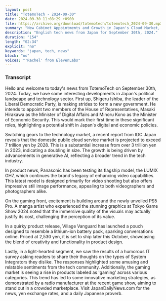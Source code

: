 ```yaml
---
layout: post
title: "TotemoTech - 2024-09-30"
date: 2024-09-30 11:08:29 +0900
file: https://archive.org/download/totemotech/totemotech_2024-09-30.mp3
summary: "New Cabinet Appointments and Growth in Japan's Cloud Market, & more…"
description: "English tech news from Japan for September 30th, 2024."
duration: "154"
length: "02:34"
explicit: "no"
keywords: "japan, tech, news"
block: "no"
voices: "'Rachel' from ElevenLabs"
---
```


### Transcript

Hello and welcome to today's news from TotemoTech on September 30th, 2024. Today, we have some interesting developments in Japan's political landscape and technology sector. First up, Shigeru Ishiba, the leader of the Liberal Democratic Party, is making strides to form a new government. He intends to appoint two members of the House of Representatives, Masaki Hirakawa as the Minister of Digital Affairs and Minoru Kono as the Minister of Economic Security. This would mark their first time in these significant roles, highlighting a potential shift in Japan's digital and economic policies.

Switching gears to the technology market, a recent report from IDC Japan reveals that the domestic public cloud service market is projected to exceed 7 trillion yen by 2028. This is a substantial increase from over 3 trillion yen in 2023, indicating a doubling in size. The growth is being driven by advancements in generative AI, reflecting a broader trend in the tech industry.

In product news, Panasonic has been testing its flagship model, the LUMIX GH7, which continues the brand's legacy of enhancing video capabilities. This latest model is designed primarily for video shooting but also offers impressive still image performance, appealing to both videographers and photographers alike.

On the gaming front, excitement is building around the newly unveiled PS5 Pro. A manga artist who experienced the stunning graphics at Tokyo Game Show 2024 noted that the immersive quality of the visuals may actually justify its cost, challenging the perception of its value.

In a quirky product release, Village Vanguard has launched a pouch designed to resemble a lithium-ion battery pack, sparking conversations online. Priced at 2,530 yen, it is set to ship later this October, showcasing the blend of creativity and functionality in product design.

Lastly, in a light-hearted segment, we saw the results of a humorous IT survey asking readers to share their thoughts on the types of System Integrators they dislike. The responses highlighted some amusing and relatable sentiments from the tech community. Additionally, the gaming market is seeing a rise in products labeled as 'gaming' across various categories. This trend has led to some innovative marketing strategies, as demonstrated by a radio manufacturer at the recent game show, aiming to stand out in a crowded marketplace.   Visit JapanDailyNews.com for the news, yen exchange rates, and a daily Japanese proverb.
